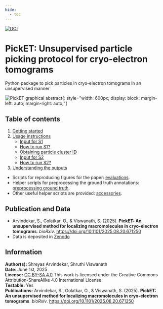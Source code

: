```yaml
---
hide:
  - toc
---
```


[![DOI](https://zenodo.org/badge/DOI/10.5281/zenodo.16909580.svg)](https://doi.org/10.5281/zenodo.16909580)   
# **PickET:** Unsupervised particle picking protocol for cryo-electron tomograms

Python package to pick particles in cryo-electron tomograms in an unsupervised manner

![PickET graphical abstract](images/F0_Graphical_abstract.png){: style="width: 600px; display: block; margin-left: auto; margin-right: auto;"}


## Table of contents
1. [Getting started](installation.md)  
2. [Usage instructions](usage_instructions.md)  
    * [Input for S1](input_for_s1.md)
    * [How to run S1?](running_s1.md)
    * [Obtaining particle cluster ID](obtaining_particle_cluster_id.md)  
    * [Input for S2](input_for_s2.md)
    * [How to run S2?](running_s2.md)
3. [Understanding the outputs](outputs.md)

* Scripts for reproducing figures for the paper: [evaluations](evaluations.md). 
* Helper scripts for preprocessing the ground truth annotations: [preprocessing ground truth](preproc_gt.md). 
* Other useful helper scripts are provided: [accessories](https://github.com/isblab/pickET/tree/main/accessories). 

## Publication and Data
* Arvindekar, S., Golatkar, O., & Viswanath, S. (2025). **PickET: An unsupervised method for localizing macromolecules in cryo-electron tomograms**. *bioRxiv*. https://doi.org/10.1101/2025.08.20.671250
* Data is deposited in [Zenodo](https://www.doi.org/10.5281/zenodo.16909580)  

## Information
__Author(s):__ Shreyas Arvindekar, Shruthi Viswanath  
__Date__: June 1st, 2025  
__License:__ [CC BY-SA 4.0](https://creativecommons.org/licenses/by-sa/4.0/)
This work is licensed under the Creative Commons Attribution-ShareAlike 4.0
International License.  
__Testable:__ Yes  
__Publications:__  Arvindekar, S., Golatkar, O., & Viswanath, S. (2025). **PickET: An unsupervised method for localizing macromolecules in cryo-electron tomograms**. *bioRxiv*. https://doi.org/10.1101/2025.08.20.671250
